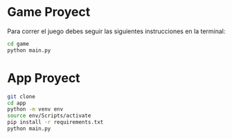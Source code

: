 # Game Proyect

Para correr el juego debes seguir las siguientes instrucciones en la terminal:

```sh
cd game
python main.py
```


# App Proyect

```sh
git clone
cd app
python -m venv env
source env/Scripts/activate
pip install -r requirements.txt
python main.py
```